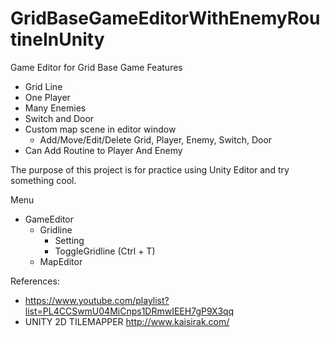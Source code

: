 # GridBaseGameEditorWithEnemyRoutineInUnity
Game Editor for Grid Base Game
Features
- Grid Line
- One Player
- Many Enemies
- Switch and Door
- Custom map scene in editor window
  - Add/Move/Edit/Delete Grid, Player, Enemy, Switch, Door
- Can Add Routine to Player And Enemy

The purpose of this project is for practice using Unity Editor and try something cool.

Menu
- GameEditor
  - Gridline
    - Setting
    - ToggleGridline (Ctrl + T)
  - MapEditor


References:
- https://www.youtube.com/playlist?list=PL4CCSwmU04MiCnps1DRmwIEEH7gP9X3qq
- UNITY 2D TILEMAPPER http://www.kaisirak.com/
